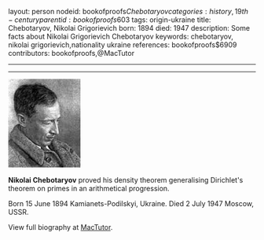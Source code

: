 layout: person
nodeid: bookofproofs$Chebotaryov
categories: history,19th-century
parentid: bookofproofs$603
tags: origin-ukraine
title: Chebotaryov, Nikolai Grigorievich
born: 1894
died: 1947
description: Some facts about Nikolai Grigorievich Chebotaryov
keywords: chebotaryov, nikolai grigorievich,nationality ukraine
references: bookofproofs$6909
contributors: bookofproofs,@MacTutor

---


---

![Chebotaryov.jpg](https://github.com/bookofproofs/bookofproofs.github.io/blob/main/_sources/_assets/images/portraits/Chebotaryov.jpg?raw=true)

**Nikolai Chebotaryov** proved his density theorem generalising Dirichlet's theorem on primes in an arithmetical progression.

Born 15 June 1894 Kamianets-Podilskyi, Ukraine. Died 2 July 1947 Moscow, USSR.


View full biography at [MacTutor](https://mathshistory.st-andrews.ac.uk/Biographies/Chebotaryov/).